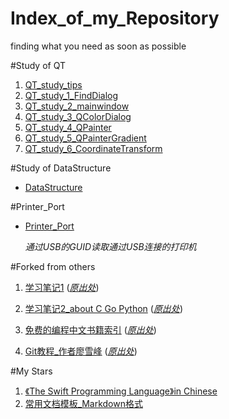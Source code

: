 Index_of_my_Repository
======================
finding what you need as soon as possible

#Study of QT
1. [QT_study_tips](https://github.com/sweetfish/QT_study_tips)
2. [QT_study_1_FindDialog](https://github.com/sweetfish/QT_study_1_FindDialog)
2. [QT_study_2_mainwindow](https://github.com/sweetfish/QT_study_2_mainwindow)
3. [QT_study_3_QColorDialog](https://github.com/sweetfish/QT_study_3_QColorDialog)
4. [QT_study_4_QPainter](https://github.com/sweetfish/QT_study_4_QPainter)
5. [QT_study_5_QPainterGradient](https://github.com/sweetfish/QT_study_5_QPainterGradient)
6. [QT_study_6_CoordinateTransform](https://github.com/sweetfish/QT_study_6_CoordinateTransform)


#Study of DataStructure
- [DataStructure](https://github.com/sweetfish/DataStructure)

#Printer_Port
- [Printer_Port](https://github.com/sweetfish/Printer_Port)

  *通过USB的GUID读取通过USB连接的打印机*

#Forked from others
1. [学习笔记1](https://github.com/sweetfish/note)
([*原出处*](https://github.com/lzjun567/note))
  
2. [学习笔记2_about C Go Python](https://github.com/sweetfish/book)
([*原出处*](https://github.com/qyuhen/book))
  
3. [免费的编程中文书籍索引](https://github.com/sweetfish/free-programming-books-zh_CN)
([*原出处*](https://github.com/justjavac/free-programming-books-zh_CN))
  
4. [Git教程_作者廖雪峰](https://github.com/sweetfish/Git-Tutorial-By-liaoxuefeng)
([*原出处*](https://github.com/numbbbbb/Git-Tutorial-By-liaoxuefeng))

#My Stars
1. [《The Swift Programming Language》in Chinese](https://github.com/numbbbbb/the-swift-programming-language-in-chinese)
2. [常用文档模板_Markdown格式](https://github.com/renrousousuo/DocumentTemplate)
